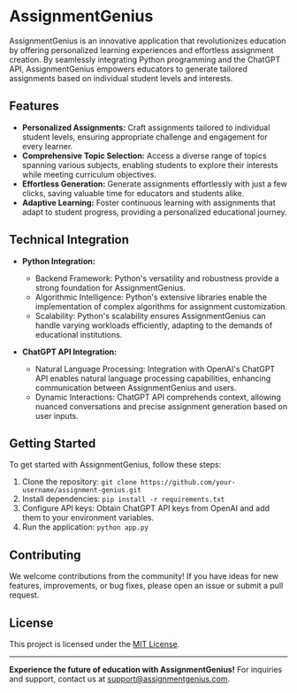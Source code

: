 # AssignmentGenius

AssignmentGenius is an innovative application that revolutionizes education by offering personalized learning experiences and effortless assignment creation. By seamlessly integrating Python programming and the ChatGPT API, AssignmentGenius empowers educators to generate tailored assignments based on individual student levels and interests.

## Features

- **Personalized Assignments:** Craft assignments tailored to individual student levels, ensuring appropriate challenge and engagement for every learner.
- **Comprehensive Topic Selection:** Access a diverse range of topics spanning various subjects, enabling students to explore their interests while meeting curriculum objectives.
- **Effortless Generation:** Generate assignments effortlessly with just a few clicks, saving valuable time for educators and students alike.
- **Adaptive Learning:** Foster continuous learning with assignments that adapt to student progress, providing a personalized educational journey.

## Technical Integration

- **Python Integration:**
  - Backend Framework: Python's versatility and robustness provide a strong foundation for AssignmentGenius.
  - Algorithmic Intelligence: Python's extensive libraries enable the implementation of complex algorithms for assignment customization.
  - Scalability: Python's scalability ensures AssignmentGenius can handle varying workloads efficiently, adapting to the demands of educational institutions.

- **ChatGPT API Integration:**
  - Natural Language Processing: Integration with OpenAI's ChatGPT API enables natural language processing capabilities, enhancing communication between AssignmentGenius and users.
  - Dynamic Interactions: ChatGPT API comprehends context, allowing nuanced conversations and precise assignment generation based on user inputs.

## Getting Started

To get started with AssignmentGenius, follow these steps:

1. Clone the repository: `git clone https://github.com/your-username/assignment-genius.git`
2. Install dependencies: `pip install -r requirements.txt`
3. Configure API keys: Obtain ChatGPT API keys from OpenAI and add them to your environment variables.
4. Run the application: `python app.py`

## Contributing

We welcome contributions from the community! If you have ideas for new features, improvements, or bug fixes, please open an issue or submit a pull request.

## License

This project is licensed under the [MIT License](LICENSE).

---

**Experience the future of education with AssignmentGenius!** For inquiries and support, contact us at [support@assignmentgenius.com](mailto:support@assignmentgenius.com).
